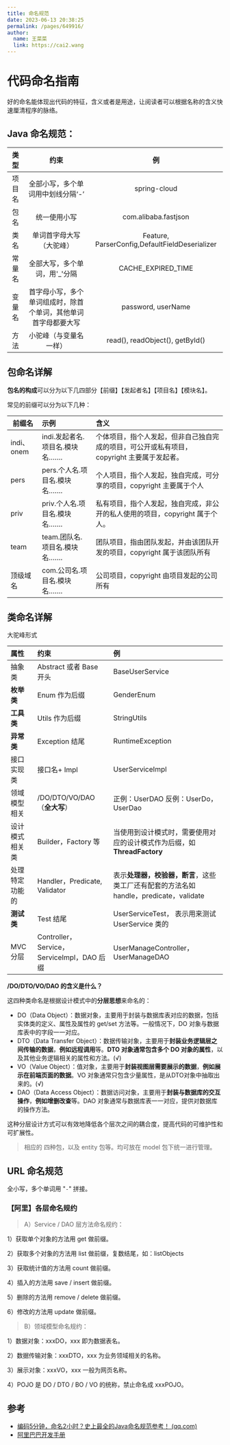 ```yaml
---
title: 命名规范
date: 2023-06-13 20:38:25
permalink: /pages/649916/
author: 
  name: 王菜菜
  link: https://cai2.wang
---
```

# 代码命名指南

好的命名能体现出代码的特征，含义或者是用途，让阅读者可以根据名称的含义快速厘清程序的脉络。



## Java 命名规范：

|  类型  |                             约束                             |                       例                       |
| :----: | :----------------------------------------------------------: | :--------------------------------------------: |
| 项目名 |              全部小写，多个单词用中划线分隔‘-’               |                  spring-cloud                  |
|  包名  |                         统一使用小写                         |              com.alibaba.fastjson              |
|  类名  |                   单词首字母大写（大驼峰）                   | Feature, ParserConfig,DefaultFieldDeserializer |
| 常量名 |                全部大写，多个单词，用'_'分隔                 |               CACHE_EXPIRED_TIME               |
| 变量名 | 首字母小写，多个单词组成时，除首个单词，其他单词首字母都要大写 |               password, userName               |
|  方法  |                    小驼峰（与变量名一样）                    |        read(), readObject(), getById()         |

## 包命名详解

**包名的构成**可以分为以下几四部分【前缀】【发起者名】【项目名】【模块名】。

常见的前缀可以分为以下几种：

| 前缀名     | 示例                           | 含义                                                         |
| ---------- | :----------------------------- | :----------------------------------------------------------- |
| indi、onem | indi.发起者名.项目名.模块名.…… | 个体项目，指个人发起，但非自己独自完成的项目，可公开或私有项目，copyright 主要属于发起者。 |
| pers       | pers.个人名.项目名.模块名.……   | 个人项目，指个人发起，独自完成，可分享的项目，copyright 主要属于个人 |
| priv       | priv.个人名.项目名.模块名.……   | 私有项目，指个人发起，独自完成，非公开的私人使用的项目，copyright 属于个人。 |
| team       | team.团队名.项目名.模块名.……   | 团队项目，指由团队发起，并由该团队开发的项目，copyright 属于该团队所有 |
| 顶级域名   | com.公司名.项目名.模块名.……    | 公司项目，copyright 由项目发起的公司所有                     |

## 类命名详解

大驼峰形式

| 属性           | 约束                                       | 例                                                           |
| :------------- | :----------------------------------------- | :----------------------------------------------------------- |
| 抽象类         | Abstract 或者 Base 开头                    | BaseUserService                                              |
| **枚举类**     | Enum 作为后缀                              | GenderEnum                                                   |
| **工具类**     | Utils 作为后缀                             | StringUtils                                                  |
| **异常类**     | Exception 结尾                             | RuntimeException                                             |
| 接口实现类     | 接口名+ Impl                               | UserServiceImpl                                              |
| 领域模型相关   | /DO/DTO/VO/DAO（**全大写**）               | 正例：UserDAO 反例：UserDo， UserDao                         |
| 设计模式相关类 | Builder，Factory 等                        | 当使用到设计模式时，需要使用对应的设计模式作为后缀，如 **ThreadFactory** |
| 处理特定功能的 | Handler，Predicate, Validator              | 表示**处理器，校验器，断言**，这些类工厂还有配套的方法名如 handle，predicate，validate |
| **测试类**     | Test 结尾                                  | UserServiceTest， 表示用来测试 UserService 类的              |
| MVC 分层       | Controller，Service，ServiceImpl，DAO 后缀 | UserManageController，UserManageDAO                          |

**/DO/DTO/VO/DAO 的含义是什么？**

这四种类命名是根据设计模式中的**分层思想**来命名的：

- DO（Data Object）：数据对象，主要用于封装与数据库表对应的数据，包括实体类的定义、属性及属性的 get/set 方法等。一般情况下，DO 对象与数据库表中的字段一一对应。
- DTO（Data Transfer Object）：数据传输对象，主要用于**封装业务逻辑层之间传输的数据**，**例如远程调用**等。**DTO 对象通常包含多个 DO 对象的属性**，以及其他业务逻辑相关的属性和方法。(√)
- VO（Value Object）：值对象，主要用于**封装视图层需要展示的数据**，**例如展示在前端页面的数据**。VO 对象通常只包含少量属性，是从DTO对象中抽取出来的。(√)
- DAO（Data Access Object）：数据访问对象，主要用于**封装与数据库的交互操作**，**例如增删改查**等。DAO 对象通常与数据库表一一对应，提供对数据库的操作方法。 

这种分层设计方式可以有效地降低各个层次之间的耦合度，提高代码的可维护性和可扩展性。

> 相应的 四种包，以及 entity 包等。均可放在 model 包下统一进行管理。

## URL 命名规范

全小写，多个单词用 "`-`" 拼接。

### 【阿里】各层命名规约

> A）Service / DAO 层方法命名规约：

1）获取单个对象的方法用 get 做前缀。

2）获取多个对象的方法用 list 做前缀，复数结尾，如：listObjects

3）获取统计值的方法用 count 做前缀。

4）插入的方法用 save / insert 做前缀。

5）删除的方法用 remove / delete 做前缀。

6）修改的方法用 update 做前缀。

> B）领域模型命名规约：

1）数据对象：xxxDO，xxx 即为数据表名。

2）数据传输对象：xxxDTO，xxx 为业务领域相关的名称。

3）展示对象：xxxVO，xxx 一般为网页名称。

4）POJO 是 DO / DTO / BO / VO 的统称，禁止命名成 xxxPOJO。



## 参考

- [编码5分钟，命名2小时？史上最全的Java命名规范参考！ (qq.com)](https://mp.weixin.qq.com/s?__biz=Mzg2OTA0Njk0OA==&mid=2247486449&idx=1&sn=c3b502529ff991c7180281bcc22877af&chksm=cea2443af9d5cd2c1c87049ed15ccf6f88275419c7dbe542406166a703b27d0f3ecf2af901f8&token=999884676&lang=zh_CN#rd)
- [阿里巴巴开发手册](https://github.com/alibaba/p3c)

